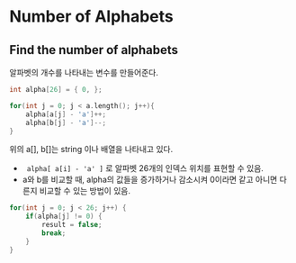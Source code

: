 # Number of Alphabets
## Find the number of alphabets

알파벳의 개수를 나타내는 변수를 만들어준다.
```C++
int alpha[26] = { 0, };
```

```C++
for(int j = 0; j < a.length(); j++){
    alpha[a[j] - 'a']++;
    alpha[b[j] - 'a']--;
}
```

위의 a[], b[]는 string 이나 배열을 나타내고 있다.
- ` alpha[ a[i] - 'a' ]` 로 알파벳 26개의 인덱스 위치를 표현할 수 있음.
- a와 b를 비교할 때, alpha의 값들을 증가하거나 감소시켜 0이라면 같고 아니면 다른지 비교할 수 있는 방법이 있음.

```C++
for(int j = 0; j < 26; j++) {
    if(alpha[j] != 0) {
        result = false;
        break;
    }
}
```